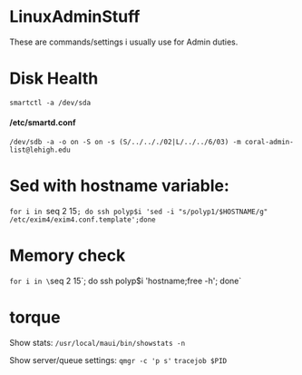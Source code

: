 # LinuxAdminStuff
These are commands/settings i usually use for Admin duties.



# Disk Health
`smartctl -a /dev/sda`
#### /etc/smartd.conf
`/dev/sdb -a -o on -S on -s (S/../.././02|L/../../6/03) -m coral-admin-list@lehigh.edu`


# Sed with hostname variable:
`for i in `seq 2 15`; do ssh polyp$i 'sed -i "s/polyp1/$HOSTNAME/g" /etc/exim4/exim4.conf.template';done`


# Memory check
`for i in \`seq 2 15\`; do ssh polyp$i 'hostname;free -h'; done`


# torque 
 Show stats:
 `/usr/local/maui/bin/showstats -n`
 
 Show server/queue settings:
 `qmgr -c 'p s'`
`tracejob $PID`

